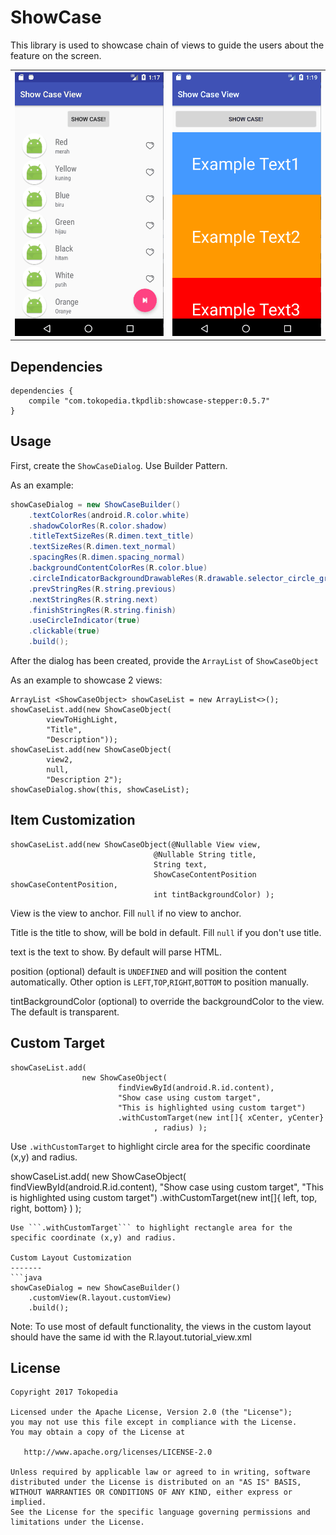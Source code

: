 # ShowCase

This library is used to showcase chain of views to guide the users about the feature on the screen.

<table>
    <tr>
        <td>
        <img src="showcase1.gif?raw=true" alt="" width="240" />
        </td>
        <td>
        <img src="showcase2.gif?raw=true" alt="" width="240" />
        </td>
    </tr>
</table>

Dependencies
-------
```
dependencies {
    compile "com.tokopedia.tkpdlib:showcase-stepper:0.5.7"
}
```

Usage
-------

First, create the `ShowCaseDialog`. Use Builder Pattern.

As an example:

```java
showCaseDialog = new ShowCaseBuilder()
    .textColorRes(android.R.color.white)
    .shadowColorRes(R.color.shadow)
    .titleTextSizeRes(R.dimen.text_title)
    .textSizeRes(R.dimen.text_normal)
    .spacingRes(R.dimen.spacing_normal)
    .backgroundContentColorRes(R.color.blue)
    .circleIndicatorBackgroundDrawableRes(R.drawable.selector_circle_green)
    .prevStringRes(R.string.previous)
    .nextStringRes(R.string.next)
    .finishStringRes(R.string.finish)
    .useCircleIndicator(true)
    .clickable(true)
    .build();
```

After the dialog has been created, provide the `ArrayList` of `ShowCaseObject`

As an example to showcase 2 views:

```
ArrayList <ShowCaseObject> showCaseList = new ArrayList<>();
showCaseList.add(new ShowCaseObject(
        viewToHighLight,
        "Title",
        "Description"));
showCaseList.add(new ShowCaseObject(
        view2,
        null,
        "Description 2");
showCaseDialog.show(this, showCaseList);
```

Item Customization
-------
```
showCaseList.add(new ShowCaseObject(@Nullable View view, 
                                @Nullable String title,
                                String text, 
                                ShowCaseContentPosition showCaseContentPosition,
                                int tintBackgroundColor) );
```
View
    is the view to anchor. Fill `null` if no view to anchor.

Title
    is the title to show, will be bold in default. Fill `null` if you don't use title.

text
    is the text to show. By default will parse HTML.

position (optional) 
    default is `UNDEFINED` and will position the content automatically.
    Other option is `LEFT`,`TOP`,`RIGHT`,`BOTTOM` to position manually.

tintBackgroundColor (optional) 
    to override the backgroundColor to the view. The default is transparent.
    
Custom Target
-------
```
showCaseList.add(
                new ShowCaseObject(
                        findViewById(android.R.id.content),
                        "Show case using custom target",
                        "This is highlighted using custom target")
                        .withCustomTarget(new int[]{ xCenter, yCenter}
                                , radius) );
```
Use ```.withCustomTarget``` to highlight circle area for the specific coordinate (x,y) and radius.

showCaseList.add(
                new ShowCaseObject(
                        findViewById(android.R.id.content),
                        "Show case using custom target",
                        "This is highlighted using custom target")
                        .withCustomTarget(new int[]{ left, top, right, bottom} ) );
```
Use ```.withCustomTarget``` to highlight rectangle area for the specific coordinate (x,y) and radius.
    
Custom Layout Customization
-------
```java
showCaseDialog = new ShowCaseBuilder()
    .customView(R.layout.customView)
    .build();
```

Note: To use most of default functionality, the views in the custom layout should have the same id with the R.layout.tutorial_view.xml

License
-------

    Copyright 2017 Tokopedia

    Licensed under the Apache License, Version 2.0 (the "License");
    you may not use this file except in compliance with the License.
    You may obtain a copy of the License at

       http://www.apache.org/licenses/LICENSE-2.0

    Unless required by applicable law or agreed to in writing, software
    distributed under the License is distributed on an "AS IS" BASIS,
    WITHOUT WARRANTIES OR CONDITIONS OF ANY KIND, either express or implied.
    See the License for the specific language governing permissions and
    limitations under the License.
